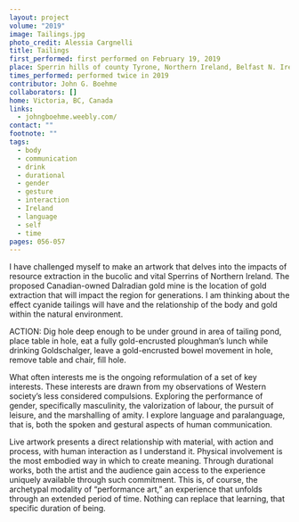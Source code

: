 ```yaml
---
layout: project
volume: "2019"
image: Tailings.jpg
photo_credit: Alessia Cargnelli
title: Tailings
first_performed: first performed on February 19, 2019
place: Sperrin hills of county Tyrone, Northern Ireland, Belfast N. Ireland, UK
times_performed: performed twice in 2019
contributor: John G. Boehme
collaborators: []
home: Victoria, BC, Canada
links:
  - johngboehme.weebly.com/
contact: ""
footnote: ""
tags:
  - body
  - communication
  - drink
  - durational
  - gender
  - gesture
  - interaction
  - Ireland
  - language
  - self
  - time
pages: 056-057
---
```


I have challenged myself to make an artwork that delves into the impacts of resource extraction in the bucolic and vital Sperrins of Northern Ireland. The proposed Canadian-owned Dalradian gold mine is the location of gold extraction that will impact the region for generations. I am thinking about the effect cyanide tailings will have and the relationship of the body and gold within the natural environment.

ACTION: Dig hole deep enough to be under ground in area of tailing pond, place table in hole, eat a fully gold-encrusted ploughman’s lunch while drinking Goldschalger, leave a gold-encrusted bowel movement in hole, remove table and chair, fill hole.

What often interests me is the ongoing reformulation of a set of key interests. These interests are drawn from my observations of Western society’s less considered compulsions. Exploring the performance of gender, specifically masculinity, the valorization of labour, the pursuit of leisure, and the marshalling of amity. I explore language and paralanguage, that is, both the spoken and gestural aspects of human communication.

Live artwork presents a direct relationship with material, with action and process, with human interaction as I understand it. Physical involvement is the most embodied way in which to create meaning. Through durational works, both the artist and the audience gain access to the experience uniquely available through such commitment. This is, of course, the archetypal modality of “performance art,” an experience that unfolds through an extended period of time. Nothing can replace that learning, that specific duration of being.
